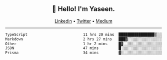 <h2 align="center">👋 Hello! I'm Yaseen.</h2>
<p align="center">
  <a href="https://www.linkedin.com/in/yaseenkc/">Linkedin</a> •
  <a href="https://twitter.com/yaseeenkc">Twitter</a> •
  <a href="https://medium.com/@yaseen-kc">Medium</a>
</p>


<!--- 🔭 I’m currently working at []() as an  -->
<!--- - 💬 Ask me about **Javascript, React and Git** -->
<!--- - 📫 How to reach me: [@kc.yaseen](https://instagram.com/kc.yaseen) on Instagram -->
<!--- - ⚡ Fun fact: Big Fan of the :zap: emoji -->

-------

<!--START_SECTION:waka-->

```txt
TypeScript                         11 hrs 20 mins  ████████████████▒░░░░░░░░   65.16 %
Markdown                           2 hrs 27 mins   ███▓░░░░░░░░░░░░░░░░░░░░░   14.17 %
Other                              1 hr 2 mins     █▓░░░░░░░░░░░░░░░░░░░░░░░   06.03 %
JSON                               47 mins         █░░░░░░░░░░░░░░░░░░░░░░░░   04.51 %
Prisma                             34 mins         ▓░░░░░░░░░░░░░░░░░░░░░░░░   03.26 %
```

<!--END_SECTION:waka-->
